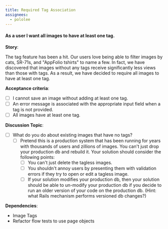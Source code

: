```yaml
---
title: Required Tag Association
assignees:
  - pololee
---
```


#### As a user I want all images to have at least one tag.

__Story__:

The tag feature has been a hit. Our users love being able to filter images by
cats, SR-71s, and "AppFolio tshirts" to name a few. In fact, we have discovered
that images without any tags receive significantly less views than those with
tags. As a result, we have decided to require all images to have at least one
tag.

__Acceptance criteria__:
- [ ] I cannot save an image without adding at least one tag.
- [ ] An error message is associated with the appropriate input field when a
tag is not provided.
- [ ] All images have at least one tag.

__Discussion Topic__:
- [ ] What do you do about existing images that have no tags? 
	- [ ] Pretend this is a production system that has been running for years with thousands of users 
	and zillions of images. You can't just drop your production db and rebuild it. Your solution should consider the following points:
		- [ ] You can't just delete the tagless images.
		- [ ] You shouldn't annoy users	by presenting them with validation errors if they try to open or edit a tagless image.
		- [ ] If your solution modifies your production db, then your solution should be able to un-modify your production db 
			  if you decide to run an older version of your code on the production db. (Hint: what Rails mechanism performs
			  versioned db changes?)

__Dependencies__:
- Image Tags
- Refactor flow tests to use page objects
